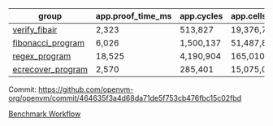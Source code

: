 | group | app.proof_time_ms | app.cycles | app.cells_used | leaf.proof_time_ms | leaf.cycles | leaf.cells_used |
| -- | -- | -- | -- | -- | -- | -- |
| [verify_fibair](https://github.com/openvm-org/openvm/blob/benchmark-results/benchmarks/verify_fibair-464635f3a4d68da71de5f753cb476fbc15c02fbd.md) | 2,323 |  513,827 |  19,376,791 |- | - | - |
| [fibonacci_program](https://github.com/openvm-org/openvm/blob/benchmark-results/benchmarks/fibonacci-464635f3a4d68da71de5f753cb476fbc15c02fbd.md) | 6,026 |  1,500,137 |  51,487,838 | 8,011 |  1,832,539 |  70,690,761 |
| [regex_program](https://github.com/openvm-org/openvm/blob/benchmark-results/benchmarks/regex-464635f3a4d68da71de5f753cb476fbc15c02fbd.md) | 18,525 |  4,190,904 |  165,010,909 | 17,217 |  3,027,173 |  142,188,263 |
| [ecrecover_program](https://github.com/openvm-org/openvm/blob/benchmark-results/benchmarks/ecrecover-464635f3a4d68da71de5f753cb476fbc15c02fbd.md) | 2,570 |  285,401 |  15,075,033 | 22,610 |  4,165,116 |  203,553,357 |


Commit: https://github.com/openvm-org/openvm/commit/464635f3a4d68da71de5f753cb476fbc15c02fbd

[Benchmark Workflow](https://github.com/openvm-org/openvm/actions/runs/12958171632)
